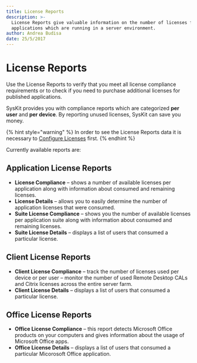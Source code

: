 ```yaml
---
title: License Reports
description: >-
  License Reports give valuable information on the number of licenses for all
  applications which are running in a server environment.
author: Andrea Budisa
date: 25/5/2017
---
```


# License Reports

Use the License Reports to verify that you meet all license compliance requirements or to check if you need to purchase additional licenses for published applications.

SysKit provides you with compliance reports which are categorized **per user** and **per device**. By reporting unused licenses, SysKit can save you money.

{% hint style="warning" %}
In order to see the License Reports data it is necessary to [Configure Licenses](../backstage-screen/manage-data-gathering.md#manage-licenses) first.
{% endhint %}

Currently available reports are:

## Application License Reports

* **License Compliance** – shows a number of available licenses per application along with information about consumed and remaining licenses.
* **License Details** – allows you to easily determine the number of application licenses that were consumed.
* **Suite License Compliance** – shows you the number of available licenses per application suite along with information about consumed and remaining licenses.
* **Suite License Details** – displays a list of users that consumed a particular license.

## Client License Reports

* **Client License Compliance** – track the number of licenses used per device or per user – monitor the number of used Remote Desktop CALs and Citrix licenses across the entire server farm.
* **Client License Details** – displays a list of users that consumed a particular license.

## Office License Reports

* **Office License Compliance** – this report detects Microsoft Office products on your computers and gives information about the usage of Microsoft Office apps.
* **Office License Details** – displays a list of users that consumed a particular Micorosoft Office application.

